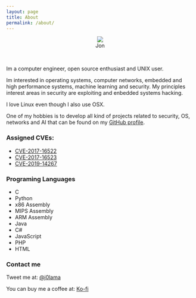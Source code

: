 ```yaml
---
layout: page
title: About
permalink: /about/
---
```


<p align="center">
	  <img src="/blog/images/profile.png">
	  <br>
	  Jon
</p>
<br>

Im a computer engineer, open source enthusiast and UNIX user.

Im interested in operating systems, computer networks, embedded and high performance systems, machine learning and security. My principles interest areas in security are exploiting and enbedded systems hacking. 

I love Linux even though I also use OSX.

One of my hobbies is to develop all kind of projects related to security, OS, networks and AI that can be found on my [GitHub profile](https://github.com/j0lama?tab=repositories).

### Assigned CVEs:

- [CVE-2017-16522](https://nvd.nist.gov/vuln/detail/CVE-2017-16522)
- [CVE-2017-16523](https://nvd.nist.gov/vuln/detail/CVE-2017-16523)
- [CVE-2019-14267](https://nvd.nist.gov/vuln/detail/CVE-2019-14267)

### Programing Languages

- C
- Python
- x86 Assembly
- MIPS Assembly
- ARM Assembly
- Java
- C#
- JavaScript
- PHP
- HTML

### Contact me

Tweet me at: [@j0lama](https://twitter.com/j0lama)

You can buy me a coffee at: [Ko-fi](https://ko-fi.com/jolama)
